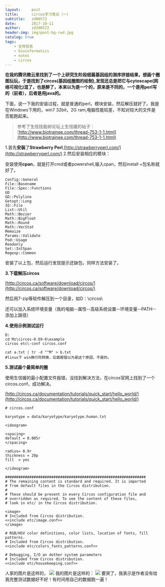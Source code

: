 ```yaml
---
layout:     post
title:      circos学习笔记（一）
subtitle:   zd00572
date:       2017-10-11
author:     zd200572
header-img: img/post-bg-rwd.jpg
catalog: true
tags:
    - 生物信息
    - bioinformatics
    - notes
    - circos
---
```

**在我的腾讯微云里找到了一个上研究生阶段细菌基因组的测序拼接结果，想画个圈图玩玩，于是找到了circos(基因组圈图的绘制),发现还总是把它与cytoscape(网络可视化)混了，也是醉了，本来以为是一个的，原来是不同的，一个是用perl写的（前者），后者是用java的。**

下面，说一下我的安装过程，就是普通的perl，模块安装，然后解压就好了。我是在Windows下用的，win7 32bit，2G ram,电脑性能较差，不知对较大的文件是否能跑起来。

> 参考了生信技能树论坛上生信媛的帖子：
> [http://www.biotrainee.com/thread-753-1-1.html](http://www.biotrainee.com/thread-753-1-1.html)


1.首先**安装**了**Strawberry Perl**,[http://strawberryperl.com/](http://strawberryperl.com/)
2.然后安装相应的模块：

安装使用**cpan**，就是打开cmd或者powershell,输入cpan，然后install +包名称就好了。

    Config::General
    File::Basename
    File::Spec::Functions
    GD
    GD::Polyline
    Getopt::Long
    IO::File
    List::Util
    Math::Bezier
    Math::BigFloat
    Math::Round
    Math::VecStat
    Memoize
    Params::Validate
    Pod::Usage
    Readonly
    Set::IntSpan
    Regexp::Common
安装了以上包，然后运行发现提示还缺包，同样方法安装了。

**3.下载解压circos**

[http://circos.ca/software/download/circos/](http://circos.ca/software/download/circos/)

然后用7-zip等软件解压到一个目录，如D：\circos\

还可以加入系统环境变量（我的电脑--属性--高级系统设置--环境变量--PATH--添加上路径）

**4.使用示例测试运行**

    D:
    cd Mz\circos-0.69-6\example
    circos etc\-conf circos.conf
    
    cat a.txt | tr -d "^M" > b.txt
    #linux下 win换行符转换，后面报错以为是这个原因，不是的。
**5.测试画个最简单的圈**

使用生信媛的最小配置文件报错，没找到解决方法，在circos官网上找到了一个circos.conf，成功解决。

[http://circos.ca/documentation/tutorials/quick_start/hello_world/](http://circos.ca/documentation/tutorials/quick_start/hello_world/)

    # circos.conf
    
    karyotype = data/karyotype/karyotype.human.txt
    
    <ideogram>
    
    <spacing>
    default = 0.005r
    </spacing>
    
    radius= 0.9r
    thickness = 20p
    fill  = yes
    
    </ideogram>
    
    ################################################################
    # The remaining content is standard and required. It is imported 
    # from default files in the Circos distribution.
    #
    # These should be present in every Circos configuration file and
    # overridden as required. To see the content of these files, 
    # look in etc/ in the Circos distribution.
    
    <image>
    # Included from Circos distribution.
    <<include etc/image.conf>>
    </image>
    
    # RGB/HSV color definitions, color lists, location of fonts, fill patterns.
    # Included from Circos distribution.
    <<include etc/colors_fonts_patterns.conf>>
    
    # Debugging, I/O an dother system parameters
    # Included from Circos distribution.
    <<include etc/housekeeping.conf>>

人家的图片是这样的，
![](http://www.biotrainee.com/data/attachment/forum/201702/01/171719gmazmuggxmy3qhmm.jpg)
我的图片是这样的：
![](http://owxbk335s.bkt.clouddn.com/circos.png)
要哭了，我表示是作者没有给我完整测试数据好不好！有时间用自己的数据跑一遍！





